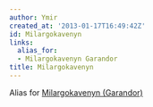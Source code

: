 ```yaml
---
author: Ymir
created_at: '2013-01-17T16:49:42Z'
id: Milargokavenyn
links:
  alias_for:
  - Milargokavenyn Garandor
title: Milargokavenyn
---
```


Alias for [Milargokavenyn (Garandor)]

  [Milargokavenyn (Garandor)]: Milargokavenyn_(Garandor)
